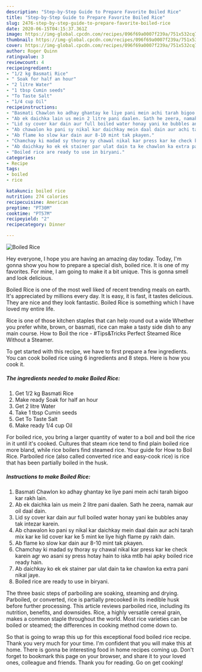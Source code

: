 ```yaml
---
description: "Step-by-Step Guide to Prepare Favorite Boiled Rice"
title: "Step-by-Step Guide to Prepare Favorite Boiled Rice"
slug: 2476-step-by-step-guide-to-prepare-favorite-boiled-rice
date: 2020-06-15T04:15:37.361Z
image: https://img-global.cpcdn.com/recipes/096f69a0007f239a/751x532cq70/boiled-rice-recipe-main-photo.jpg
thumbnail: https://img-global.cpcdn.com/recipes/096f69a0007f239a/751x532cq70/boiled-rice-recipe-main-photo.jpg
cover: https://img-global.cpcdn.com/recipes/096f69a0007f239a/751x532cq70/boiled-rice-recipe-main-photo.jpg
author: Roger Quinn
ratingvalue: 3
reviewcount: 4
recipeingredient:
- "1/2 kg Basmati Rice"
- " Soak for half an hour"
- "2 litre Water"
- "1 tbsp Cumin seeds"
- "To Taste Salt"
- "1/4 cup Oil"
recipeinstructions:
- "Basmati Chawlon ko adhay ghantay ke liye pani mein achi tarah bigoo kar rakh lain."
- "Ab ek daichka lain us mein 2 litre pani daalen. Sath he zeera, namak aur oil daal dain."
- "Lid sy cover kar dain aur full boiled water honay yani ke bubbles anay tak intezar karein."
- "Ab chawalon ko pani sy nikal kar daichkay mein daal dain aur achi tarah mix kar ke lid cover kar ke 5 mint ke liye high flame py rakh dain."
- "Ab flame ko slow kar dain aur 8-10 mint tak pkayen."
- "Chamchay ki madad sy thoray sy chawal nikal kar press kar ke check karein agr wo asani sy press hotay hain to iska mtlb hai apky boiled rice ready hain."
- "Ab daichkay ko ek ek stainer par ulat dain ta ke chawlon ka extra pani nikal jaye."
- "Boiled rice are ready to use in biryani."
categories:
- Recipe
tags:
- boiled
- rice

katakunci: boiled rice 
nutrition: 274 calories
recipecuisine: American
preptime: "PT30M"
cooktime: "PT57M"
recipeyield: "2"
recipecategory: Dinner

---
```



![Boiled Rice](https://img-global.cpcdn.com/recipes/096f69a0007f239a/751x532cq70/boiled-rice-recipe-main-photo.jpg)

Hey everyone, I hope you are having an amazing day today. Today, I'm gonna show you how to prepare a special dish, boiled rice. It is one of my favorites. For mine, I am going to make it a bit unique. This is gonna smell and look delicious.

Boiled Rice is one of the most well liked of recent trending meals on earth. It's appreciated by millions every day. It is easy, it is fast, it tastes delicious. They are nice and they look fantastic. Boiled Rice is something which I have loved my entire life.

Rice is one of those kitchen staples that can help round out a wide Whether you prefer white, brown, or basmati, rice can make a tasty side dish to any main course. How to Boil the rice - #Tips&amp;Tricks Perfect Steamed Rice Without a Steamer.


To get started with this recipe, we have to first prepare a few ingredients. You can cook boiled rice using 6 ingredients and 8 steps. Here is how you cook it.

<!--inarticleads1-->

##### The ingredients needed to make Boiled Rice:

1. Get 1/2 kg Basmati Rice
1. Make ready  Soak for half an hour
1. Get 2 litre Water
1. Take 1 tbsp Cumin seeds
1. Get To Taste Salt
1. Make ready 1/4 cup Oil


For boiled rice, you bring a larger quantity of water to a boil and boil the rice in it until it&#39;s cooked. Cultures that steam rice tend to find plain boiled rice more bland, while rice boilers find steamed rice. Your guide for How to Boil Rice. Parboiled rice (also called converted rice and easy-cook rice) is rice that has been partially boiled in the husk. 

<!--inarticleads2-->

##### Instructions to make Boiled Rice:

1. Basmati Chawlon ko adhay ghantay ke liye pani mein achi tarah bigoo kar rakh lain.
1. Ab ek daichka lain us mein 2 litre pani daalen. Sath he zeera, namak aur oil daal dain.
1. Lid sy cover kar dain aur full boiled water honay yani ke bubbles anay tak intezar karein.
1. Ab chawalon ko pani sy nikal kar daichkay mein daal dain aur achi tarah mix kar ke lid cover kar ke 5 mint ke liye high flame py rakh dain.
1. Ab flame ko slow kar dain aur 8-10 mint tak pkayen.
1. Chamchay ki madad sy thoray sy chawal nikal kar press kar ke check karein agr wo asani sy press hotay hain to iska mtlb hai apky boiled rice ready hain.
1. Ab daichkay ko ek ek stainer par ulat dain ta ke chawlon ka extra pani nikal jaye.
1. Boiled rice are ready to use in biryani.


The three basic steps of parboiling are soaking, steaming and drying. Parboiled, or converted, rice is partially precooked in its inedible husk before further processing. This article reviews parboiled rice, including its nutrition, benefits, and downsides. Rice, a highly versatile cereal grain, makes a common staple throughout the world. Most rice varieties can be boiled or steamed; the differences in cooking method come down to. 

So that is going to wrap this up for this exceptional food boiled rice recipe. Thank you very much for your time. I'm confident that you will make this at home. There is gonna be interesting food in home recipes coming up. Don't forget to bookmark this page on your browser, and share it to your loved ones, colleague and friends. Thank you for reading. Go on get cooking!
